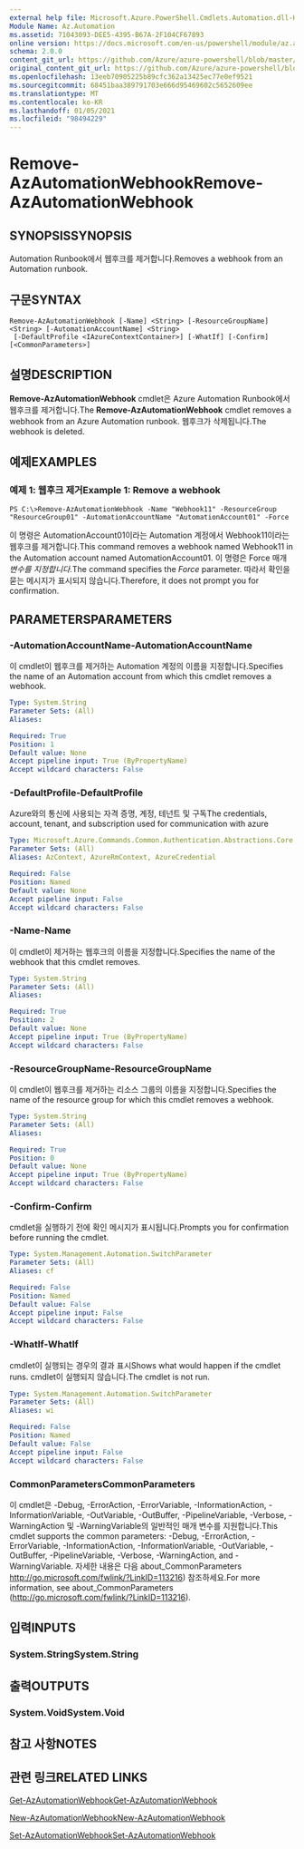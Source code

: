 ```yaml
---
external help file: Microsoft.Azure.PowerShell.Cmdlets.Automation.dll-Help.xml
Module Name: Az.Automation
ms.assetid: 71043093-DEE5-4395-B67A-2F104CF67893
online version: https://docs.microsoft.com/en-us/powershell/module/az.automation/remove-azautomationwebhook
schema: 2.0.0
content_git_url: https://github.com/Azure/azure-powershell/blob/master/src/Automation/Automation/help/Remove-AzAutomationWebhook.md
original_content_git_url: https://github.com/Azure/azure-powershell/blob/master/src/Automation/Automation/help/Remove-AzAutomationWebhook.md
ms.openlocfilehash: 13eeb70905225b89cfc362a13425ec77e0ef9521
ms.sourcegitcommit: 68451baa389791703e666d95469602c5652609ee
ms.translationtype: MT
ms.contentlocale: ko-KR
ms.lasthandoff: 01/05/2021
ms.locfileid: "98494229"
---
```

# <span data-ttu-id="6c194-101">Remove-AzAutomationWebhook</span><span class="sxs-lookup"><span data-stu-id="6c194-101">Remove-AzAutomationWebhook</span></span>

## <span data-ttu-id="6c194-102">SYNOPSIS</span><span class="sxs-lookup"><span data-stu-id="6c194-102">SYNOPSIS</span></span>
<span data-ttu-id="6c194-103">Automation Runbook에서 웹후크를 제거합니다.</span><span class="sxs-lookup"><span data-stu-id="6c194-103">Removes a webhook from an Automation runbook.</span></span>

## <span data-ttu-id="6c194-104">구문</span><span class="sxs-lookup"><span data-stu-id="6c194-104">SYNTAX</span></span>

```
Remove-AzAutomationWebhook [-Name] <String> [-ResourceGroupName] <String> [-AutomationAccountName] <String>
 [-DefaultProfile <IAzureContextContainer>] [-WhatIf] [-Confirm] [<CommonParameters>]
```

## <span data-ttu-id="6c194-105">설명</span><span class="sxs-lookup"><span data-stu-id="6c194-105">DESCRIPTION</span></span>
<span data-ttu-id="6c194-106">**Remove-AzAutomationWebhook** cmdlet은 Azure Automation Runbook에서 웹후크를 제거합니다.</span><span class="sxs-lookup"><span data-stu-id="6c194-106">The **Remove-AzAutomationWebhook** cmdlet removes a webhook from an Azure Automation runbook.</span></span>
<span data-ttu-id="6c194-107">웹후크가 삭제됩니다.</span><span class="sxs-lookup"><span data-stu-id="6c194-107">The webhook is deleted.</span></span>

## <span data-ttu-id="6c194-108">예제</span><span class="sxs-lookup"><span data-stu-id="6c194-108">EXAMPLES</span></span>

### <span data-ttu-id="6c194-109">예제 1: 웹후크 제거</span><span class="sxs-lookup"><span data-stu-id="6c194-109">Example 1: Remove a webhook</span></span>
```
PS C:\>Remove-AzAutomationWebhook -Name "Webhook11" -ResourceGroup "ResourceGroup01" -AutomationAccountName "AutomationAccount01" -Force
```

<span data-ttu-id="6c194-110">이 명령은 AutomationAccount01이라는 Automation 계정에서 Webhook11이라는 웹후크를 제거합니다.</span><span class="sxs-lookup"><span data-stu-id="6c194-110">This command removes a webhook named Webhook11 in the Automation account named AutomationAccount01.</span></span>
<span data-ttu-id="6c194-111">이 명령은 Force 매개 *변수를 지정합니다.*</span><span class="sxs-lookup"><span data-stu-id="6c194-111">The command specifies the *Force* parameter.</span></span>
<span data-ttu-id="6c194-112">따라서 확인을 묻는 메시지가 표시되지 않습니다.</span><span class="sxs-lookup"><span data-stu-id="6c194-112">Therefore, it does not prompt you for confirmation.</span></span>

## <span data-ttu-id="6c194-113">PARAMETERS</span><span class="sxs-lookup"><span data-stu-id="6c194-113">PARAMETERS</span></span>

### <span data-ttu-id="6c194-114">-AutomationAccountName</span><span class="sxs-lookup"><span data-stu-id="6c194-114">-AutomationAccountName</span></span>
<span data-ttu-id="6c194-115">이 cmdlet이 웹후크를 제거하는 Automation 계정의 이름을 지정합니다.</span><span class="sxs-lookup"><span data-stu-id="6c194-115">Specifies the name of an Automation account from which this cmdlet removes a webhook.</span></span>

```yaml
Type: System.String
Parameter Sets: (All)
Aliases:

Required: True
Position: 1
Default value: None
Accept pipeline input: True (ByPropertyName)
Accept wildcard characters: False
```

### <span data-ttu-id="6c194-116">-DefaultProfile</span><span class="sxs-lookup"><span data-stu-id="6c194-116">-DefaultProfile</span></span>
<span data-ttu-id="6c194-117">Azure와의 통신에 사용되는 자격 증명, 계정, 테넌트 및 구독</span><span class="sxs-lookup"><span data-stu-id="6c194-117">The credentials, account, tenant, and subscription used for communication with azure</span></span>

```yaml
Type: Microsoft.Azure.Commands.Common.Authentication.Abstractions.Core.IAzureContextContainer
Parameter Sets: (All)
Aliases: AzContext, AzureRmContext, AzureCredential

Required: False
Position: Named
Default value: None
Accept pipeline input: False
Accept wildcard characters: False
```

### <span data-ttu-id="6c194-118">-Name</span><span class="sxs-lookup"><span data-stu-id="6c194-118">-Name</span></span>
<span data-ttu-id="6c194-119">이 cmdlet이 제거하는 웹후크의 이름을 지정합니다.</span><span class="sxs-lookup"><span data-stu-id="6c194-119">Specifies the name of the webhook that this cmdlet removes.</span></span>

```yaml
Type: System.String
Parameter Sets: (All)
Aliases:

Required: True
Position: 2
Default value: None
Accept pipeline input: True (ByPropertyName)
Accept wildcard characters: False
```

### <span data-ttu-id="6c194-120">-ResourceGroupName</span><span class="sxs-lookup"><span data-stu-id="6c194-120">-ResourceGroupName</span></span>
<span data-ttu-id="6c194-121">이 cmdlet이 웹후크를 제거하는 리소스 그룹의 이름을 지정합니다.</span><span class="sxs-lookup"><span data-stu-id="6c194-121">Specifies the name of the resource group for which this cmdlet removes a webhook.</span></span>

```yaml
Type: System.String
Parameter Sets: (All)
Aliases:

Required: True
Position: 0
Default value: None
Accept pipeline input: True (ByPropertyName)
Accept wildcard characters: False
```

### <span data-ttu-id="6c194-122">-Confirm</span><span class="sxs-lookup"><span data-stu-id="6c194-122">-Confirm</span></span>
<span data-ttu-id="6c194-123">cmdlet을 실행하기 전에 확인 메시지가 표시됩니다.</span><span class="sxs-lookup"><span data-stu-id="6c194-123">Prompts you for confirmation before running the cmdlet.</span></span>

```yaml
Type: System.Management.Automation.SwitchParameter
Parameter Sets: (All)
Aliases: cf

Required: False
Position: Named
Default value: False
Accept pipeline input: False
Accept wildcard characters: False
```

### <span data-ttu-id="6c194-124">-WhatIf</span><span class="sxs-lookup"><span data-stu-id="6c194-124">-WhatIf</span></span>
<span data-ttu-id="6c194-125">cmdlet이 실행되는 경우의 결과 표시</span><span class="sxs-lookup"><span data-stu-id="6c194-125">Shows what would happen if the cmdlet runs.</span></span>
<span data-ttu-id="6c194-126">cmdlet이 실행되지 않습니다.</span><span class="sxs-lookup"><span data-stu-id="6c194-126">The cmdlet is not run.</span></span>

```yaml
Type: System.Management.Automation.SwitchParameter
Parameter Sets: (All)
Aliases: wi

Required: False
Position: Named
Default value: False
Accept pipeline input: False
Accept wildcard characters: False
```

### <span data-ttu-id="6c194-127">CommonParameters</span><span class="sxs-lookup"><span data-stu-id="6c194-127">CommonParameters</span></span>
<span data-ttu-id="6c194-128">이 cmdlet은 -Debug, -ErrorAction, -ErrorVariable, -InformationAction, -InformationVariable, -OutVariable, -OutBuffer, -PipelineVariable, -Verbose, -WarningAction 및 -WarningVariable의 일반적인 매개 변수를 지원합니다.</span><span class="sxs-lookup"><span data-stu-id="6c194-128">This cmdlet supports the common parameters: -Debug, -ErrorAction, -ErrorVariable, -InformationAction, -InformationVariable, -OutVariable, -OutBuffer, -PipelineVariable, -Verbose, -WarningAction, and -WarningVariable.</span></span> <span data-ttu-id="6c194-129">자세한 내용은 다음 about_CommonParameters http://go.microsoft.com/fwlink/?LinkID=113216) 참조하세요.</span><span class="sxs-lookup"><span data-stu-id="6c194-129">For more information, see about_CommonParameters (http://go.microsoft.com/fwlink/?LinkID=113216).</span></span>

## <span data-ttu-id="6c194-130">입력</span><span class="sxs-lookup"><span data-stu-id="6c194-130">INPUTS</span></span>

### <span data-ttu-id="6c194-131">System.String</span><span class="sxs-lookup"><span data-stu-id="6c194-131">System.String</span></span>

## <span data-ttu-id="6c194-132">출력</span><span class="sxs-lookup"><span data-stu-id="6c194-132">OUTPUTS</span></span>

### <span data-ttu-id="6c194-133">System.Void</span><span class="sxs-lookup"><span data-stu-id="6c194-133">System.Void</span></span>

## <span data-ttu-id="6c194-134">참고 사항</span><span class="sxs-lookup"><span data-stu-id="6c194-134">NOTES</span></span>

## <span data-ttu-id="6c194-135">관련 링크</span><span class="sxs-lookup"><span data-stu-id="6c194-135">RELATED LINKS</span></span>

[<span data-ttu-id="6c194-136">Get-AzAutomationWebhook</span><span class="sxs-lookup"><span data-stu-id="6c194-136">Get-AzAutomationWebhook</span></span>](./Get-AzAutomationWebhook.md)

[<span data-ttu-id="6c194-137">New-AzAutomationWebhook</span><span class="sxs-lookup"><span data-stu-id="6c194-137">New-AzAutomationWebhook</span></span>](./New-AzAutomationWebhook.md)

[<span data-ttu-id="6c194-138">Set-AzAutomationWebhook</span><span class="sxs-lookup"><span data-stu-id="6c194-138">Set-AzAutomationWebhook</span></span>](./Set-AzAutomationWebhook.md)


